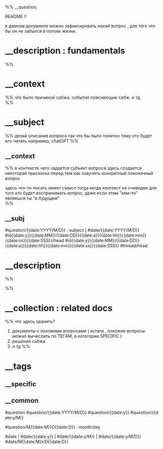 %%
__question; 

README !!

в данном документе можно зафиксировать некий вопрос , для того что бы он не забылся в потоке жизни.

# \_\_description : fundamentals

%%
# \_\_context
%%
что было причиной сабжа. события поясняющие сабж. и тд.  
%%
# \_\_subject
%% 
делай описание вопроса так что бы было понятно тому кто будет его читать
например, chatGPT
%%
## \_\_context 
%% 
в контексте чего задается субъект вопроса
здесь создается некоторая присказка перед тем как озвучить конкретный локоничный вопрос

здесь что-то писать имеет смысл тогда когда контекст не очевиден для того кто будет воспринимать вопрос, даже если этим "кем-то" являешся ты "в будущем"  
%%
## \_\_subj
#question/{{date:YYYY/M/D}} : subject | #date/{{date:YYYY/M/D}} #id{{date:y}}{{date:MM}}{{date:DD}}{{date:a}}{{date:hh}}{{date:mm}}{{date:ss}}{{date:SSS}}/head #id{{date:y}}{{date:MM}}{{date:DD}}{{date:a}}{{date:hh}}{{date:mm}}{{date:ss}}{{date:SSS}} #thread/head 
# \_\_description
%% 

%%
# \_\_collection : related docs
%% 
что здесь хранить?
1. документы с похожими вопросами ( кстати , похожие вопросы можно вычислить по ТЕГАМ, в категории SPECIFIC )
2. решения сабжа
3. и тд
%%
# \_\_tags
## \_\_specific

## \_\_common
#question #question/{{date:YYYY/M/D}} #question/{{date:y}} #question/{{date:y/M}}

#question/M{{date:M}}D{{date:D}} : month/day

#date | #date/{{date:y}} | #date/{{date:y/M}} | #date/{{date:y/M/D}}
#date/M{{date:M}}/D{{date:D}}